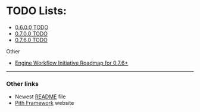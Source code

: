 # TODO Lists:

- [0.6.0.0 TODO](todo-0.6.0.0-rewrite-pre-alpha.md)
- [0.7.0.0 TODO](todo-0.7.0.0-alpha.md)
- [0.7.6.0 TODO](todo-0.7.6.0-alpha.md)

Other
- [Engine Workflow Initiative Roadmap for 0.7.6+](todo-0.7.6.0-engine-workflow-initiative.md)

---
### Other links
- Newest [README](https://github.com/ian-maurmann/pith-framework/blob/master/README.md) file
- [Pith Framework](http://pith-framework.org/) website
